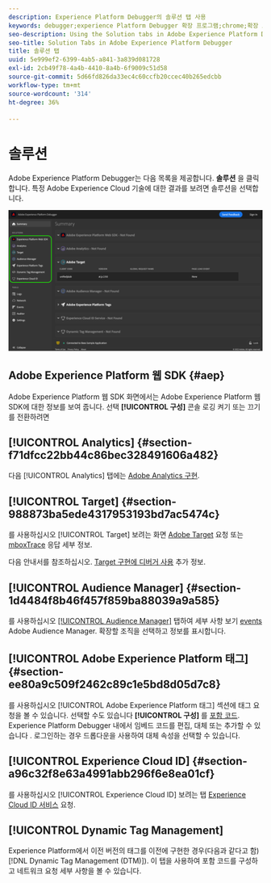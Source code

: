 ```yaml
---
description: Experience Platform Debugger의 솔루션 탭 사용
keywords: debugger;experience Platform Debugger 확장 프로그램;chrome;확장 프로그램;요약;지우기;요청;솔루션;솔루션;정보;analytics;target;audience manager;media optimizer;amo;id 서비스
seo-description: Using the Solution tabs in Adobe Experience Platform Debugger
seo-title: Solution Tabs in Adobe Experience Platform Debugger
title: 솔루션 탭
uuid: 5e999ef2-6399-4ab5-a841-3a839d081728
exl-id: 2cb49f78-4a4b-4410-8a4b-6f9009c51d58
source-git-commit: 5d66fd826da33ec4c60ccfb20ccec40b265edcbb
workflow-type: tm+mt
source-wordcount: '314'
ht-degree: 36%

---
```


# 솔루션

Adobe Experience Platform Debugger는 다음 목록을 제공합니다. **솔루션** 을 클릭합니다. 특정 Adobe Experience Cloud 기술에 대한 결과를 보려면 솔루션을 선택합니다.

![디버거 UI에 표시된 사용 가능한 솔루션 목록](../images/solutions/overview/left-nav.png)

## Adobe Experience Platform 웹 SDK {#aep}

Adobe Experience Platform 웹 SDK 화면에서는 Adobe Experience Platform 웹 SDK에 대한 정보를 보여 줍니다. 선택 **[!UICONTROL 구성]** 콘솔 로깅 켜기 또는 끄기를 전환하려면

## [!UICONTROL Analytics] {#section-f71dfcc22bb44c86bec328491606a482}

다음 [!UICONTROL Analytics] 탭에는 [Adobe Analytics 구현](https://experienceleague.adobe.com/docs/analytics/implementation/home.html).

## [!UICONTROL Target] {#section-988873ba5ede4317953193bd7ac5474c}

를 사용하십시오 [!UICONTROL Target] 보려는 화면 [Adobe Target](https://experienceleague.adobe.com/docs/target/using/target-home.html) 요청 또는 [mboxTrace](https://experienceleague.adobe.com/docs/target/using/activities/troubleshoot-activities/content-trouble.html#section_256FCF7C14BB435BA2C68049EF0BA99E) 응답 세부 정보.

다음 안내서를 참조하십시오. [Target 구현에 디버거 사용](./target.md) 추가 정보.

## [!UICONTROL Audience Manager] {#section-1d4484f8b46f457f859ba88039a9a585}

를 사용하십시오 [[!UICONTROL Audience Manager]](https://experienceleague.adobe.com/docs/audience-manager/user-guide/aam-home.html) 탭하여 세부 사항 보기 [events](https://experienceleague.adobe.com/docs/audience-manager/user-guide/api-and-sdk-code/dcs/dcs-event-calls/dcs-event-calls.html) Adobe Audience Manager. 확장할 조직을 선택하고 정보를 표시합니다.

## [!UICONTROL Adobe Experience Platform 태그] {#section-ee80a9c509f2462c89c1e5bd8d05d7c8}

를 사용하십시오 [!UICONTROL Adobe Experience Platform 태그] 섹션에 태그 요청을 볼 수 있습니다. 선택할 수도 있습니다 **[!UICONTROL 구성]** 를 [포함 코드](../../tags/ui/publishing/environments.md#embed-code). Experience Platform Debugger 내에서 임베드 코드를 편집, 대체 또는 추가할 수 있습니다 . 로그인하는 경우 드롭다운을 사용하여 대체 속성을 선택할 수 있습니다.

## [!UICONTROL Experience Cloud ID] {#section-a96c32f8e63a4991abb296f6e8ea01cf}

를 사용하십시오 [!UICONTROL Experience Cloud ID] 보려는 탭 [Experience Cloud ID 서비스](https://experienceleague.adobe.com/docs/id-service/using/home.html) 요청.

## [!UICONTROL Dynamic Tag Management]

Experience Platform에서 이전 버전의 태그를 이전에 구현한 경우(다음과 같다고 함) [!DNL Dynamic Tag Management (DTM)]). 이 탭을 사용하여 포함 코드를 구성하고 네트워크 요청 세부 사항을 볼 수 있습니다.
